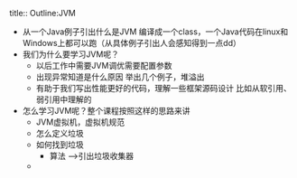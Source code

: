 title:: Outline:JVM

- 从一个Java例子引出什么是JVM
  编译成一个class，一个Java代码在linux和Windows上都可以跑（从具体例子引出人会感知得到一点dd）
- 我们为什么要学习JVM呢？
	- 以后工作中需要JVM调优需要配置参数
	- 出现异常知道是什么原因
	  举出几个例子，堆溢出
	- 有助于我们写出性能更好的代码，理解一些框架源码设计
	  比如从软引用、弱引用中理解的
- 怎么学习JVM呢？整个课程按照这样的思路来讲
	- JVM虚拟机，虚拟机规范
	- 怎么定义垃圾
	- 如何找到垃圾
		- 算法 -->引出垃圾收集器
	-